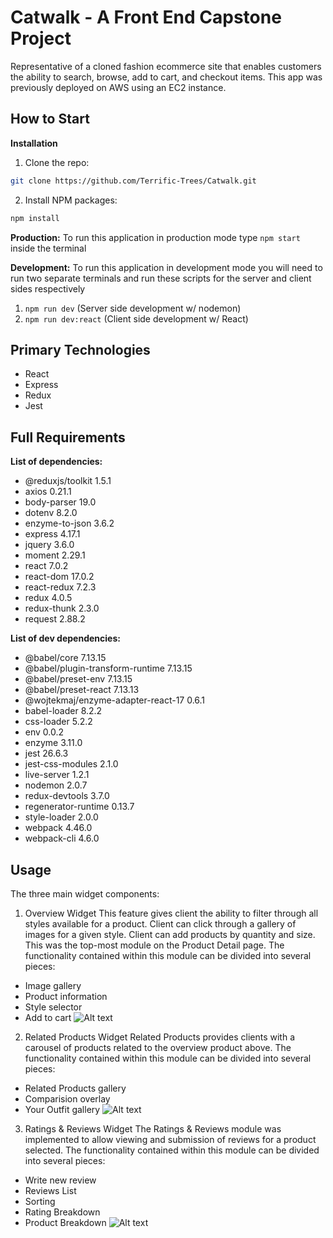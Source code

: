 # Catwalk - A Front End Capstone Project
Representative of a cloned fashion ecommerce site that enables customers the ability to search, browse, add to cart, and checkout items. This app was previously deployed on AWS using an EC2 instance.

## How to Start
  **Installation**
  1. Clone the repo:
  ```sh
  git clone https://github.com/Terrific-Trees/Catwalk.git
  ```
  2. Install NPM packages:
  ```sh
  npm install
  ```
  **Production:** To run this application in production mode type
  `npm start` inside the terminal <br />

  **Development:** To run this application in development mode you will need
  to run two separate terminals and run these scripts for the server and client sides respectively
  1) `npm run dev` (Server side development w/ nodemon)
  2) `npm run dev:react` (Client side development w/ React)

## Primary Technologies
- React
- Express
- Redux
- Jest

## Full Requirements
**List of dependencies:**
- @reduxjs/toolkit 1.5.1
- axios 0.21.1
- body-parser 19.0
- dotenv 8.2.0
- enzyme-to-json 3.6.2
- express 4.17.1
- jquery 3.6.0
- moment 2.29.1
- react 7.0.2
- react-dom 17.0.2
- react-redux 7.2.3
- redux 4.0.5
- redux-thunk 2.3.0
- request 2.88.2

**List of dev dependencies:**
- @babel/core 7.13.15
- @babel/plugin-transform-runtime 7.13.15
- @babel/preset-env 7.13.15
- @babel/preset-react 7.13.13
- @wojtekmaj/enzyme-adapter-react-17 0.6.1
- babel-loader 8.2.2
- css-loader 5.2.2
- env 0.0.2
- enzyme 3.11.0
- jest 26.6.3
- jest-css-modules 2.1.0
- live-server 1.2.1
- nodemon 2.0.7
- redux-devtools 3.7.0
- regenerator-runtime 0.13.7
- style-loader 2.0.0
- webpack 4.46.0
- webpack-cli 4.6.0

## Usage
The three main widget components: <br />
1. Overview Widget
This feature gives client the ability to filter through all styles available for a product. Client can click through a gallery of images for a given style. Client can add products by quantity and size. This was the top-most module on the Product Detail page. The functionality contained within this module can be divided into several pieces:
- Image gallery
- Product information
- Style selector
- Add to cart
![Alt text]('/client/src/Assests/OverviewWidget.png' "Overview")

2. Related Products Widget
Related Products provides clients with a carousel of products related to the overview product above. The functionality contained within this module can be divided into several pieces:
- Related Products gallery
- Comparision overlay
- Your Outfit gallery
![Alt text]('/client/src/Assests/RelatedProductWidget.png' "Related")

3. Ratings & Reviews Widget
The Ratings & Reviews module was implemented to allow viewing and submission of reviews for a product selected. The functionality contained within this module can be divided into several pieces:
- Write new review
- Reviews List
- Sorting
- Rating Breakdown
- Product Breakdown
![Alt text]('/client/src/Assests/RatingsReviewsWidget.png' "Reviews")